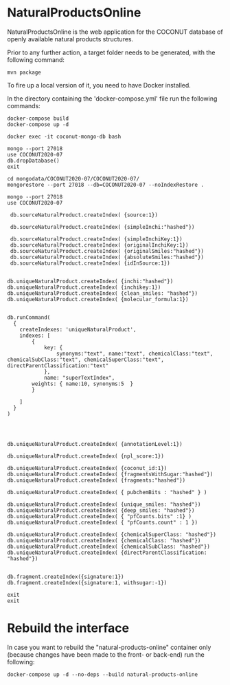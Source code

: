 # NaturalProductsOnline

NaturalProductsOnline is the web application for the COCONUT database of openly available natural products structures.

Prior to any further action, a target folder needs to be generated, with the following command:

```
mvn package
```

To fire up a local version of it, you need to have Docker installed.


In the directory containing the 'docker-compose.yml' file run the following commands:


```
docker-compose build
docker-compose up -d

docker exec -it coconut-mongo-db bash

mongo --port 27018
use COCONUT2020-07
db.dropDatabase()
exit

cd mongodata/COCONUT2020-07/COCONUT2020-07/
mongorestore --port 27018 --db=COCONUT2020-07 --noIndexRestore .

mongo --port 27018
use COCONUT2020-07

 db.sourceNaturalProduct.createIndex( {source:1})

 db.sourceNaturalProduct.createIndex( {simpleInchi:"hashed"})

 db.sourceNaturalProduct.createIndex( {simpleInchiKey:1})
 db.sourceNaturalProduct.createIndex( {originalInchiKey:1})
 db.sourceNaturalProduct.createIndex( {originalSmiles:"hashed"})
 db.sourceNaturalProduct.createIndex( {absoluteSmiles:"hashed"})
 db.sourceNaturalProduct.createIndex( {idInSource:1})


db.uniqueNaturalProduct.createIndex( {inchi:"hashed"})
db.uniqueNaturalProduct.createIndex( {inchikey:1})
db.uniqueNaturalProduct.createIndex( {clean_smiles: "hashed"})
db.uniqueNaturalProduct.createIndex( {molecular_formula:1})


db.runCommand(
  {
    createIndexes: 'uniqueNaturalProduct',
    indexes: [
        {
            key: {
                synonyms:"text", name:"text", chemicalClass:"text", chemicalSubClass:"text", chemicalSuperClass:"text", directParentClassification:"text"
            },
            name: "superTextIndex",
	    weights: { name:10, synonyms:5  }
        }

    ]
  }
)




db.uniqueNaturalProduct.createIndex( {annotationLevel:1})

db.uniqueNaturalProduct.createIndex( {npl_score:1})

db.uniqueNaturalProduct.createIndex( {coconut_id:1})
db.uniqueNaturalProduct.createIndex( {fragmentsWithSugar:"hashed"})
db.uniqueNaturalProduct.createIndex( {fragments:"hashed"})

db.uniqueNaturalProduct.createIndex( { pubchemBits : "hashed" } )

db.uniqueNaturalProduct.createIndex( {unique_smiles: "hashed"})
db.uniqueNaturalProduct.createIndex( {deep_smiles: "hashed"})
db.uniqueNaturalProduct.createIndex( { "pfCounts.bits" :1} )
db.uniqueNaturalProduct.createIndex( { "pfCounts.count" : 1 })

db.uniqueNaturalProduct.createIndex( {chemicalSuperClass: "hashed"})
db.uniqueNaturalProduct.createIndex( {chemicalClass: "hashed"})
db.uniqueNaturalProduct.createIndex( {chemicalSubClass: "hashed"})
db.uniqueNaturalProduct.createIndex( {directParentClassification: "hashed"})


db.fragment.createIndex({signature:1})
db.fragment.createIndex({signature:1, withsugar:-1})

exit
exit
```



# Rebuild the interface 

In case you want to rebuild the "natural-products-online" container only (because changes have been made to the front- or back-end) run the following:
```
docker-compose up -d --no-deps --build natural-products-online
```


